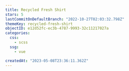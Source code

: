 ```yaml
---
title: Recycled Fresh Shirt
stars: 5
lastCommitOnDefaultBranch: "2022-10-27T02:03:32.798Z"
themeKey: recycled-fresh-shirt
objectID: e12d52fc-ec3b-4787-9993-32c11217027a
categories:
  css:
    - scss
  ssg:
    - vue

createdAt: "2023-05-08T23:36:11.362Z"
---
```

